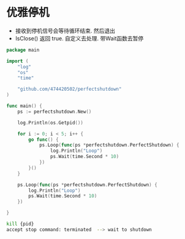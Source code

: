 # 优雅停机

* 接收到停机信号会等待循环结束. 然后退出
* IsClose() 返回 true. 自定义去处理. 带Wait函数去暂停

```go
package main

import (
	"log"
	"os"
	"time"

	"github.com/474420502/perfectshutdown"
)

func main() {
	ps := perfectshutdown.New()

	log.Println(os.Getpid())

	for i := 0; i < 5; i++ {
		go func() {
			ps.Loop(func(ps *perfectshutdown.PerfectShutdown) {
				log.Println("Loop")
				ps.Wait(time.Second * 10)
			})
		}()
	}

	ps.Loop(func(ps *perfectshutdown.PerfectShutdown) {
		log.Println("Loop")
		ps.Wait(time.Second * 10)
	})

}

```


```bash
kill {pid}
accept stop command: terminated  --> wait to shutdown
```